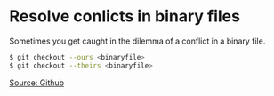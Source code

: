 # Resolve conlicts in binary files

Sometimes you get caught in the dilemma of a conflict in a binary file.

```bash
$ git checkout --ours <binaryfile>
$ git checkout --theirs <binaryfile>
```

[Source: Github](https://github.com/githubtraining/zzz_deprecated-feedback/issues/45)
